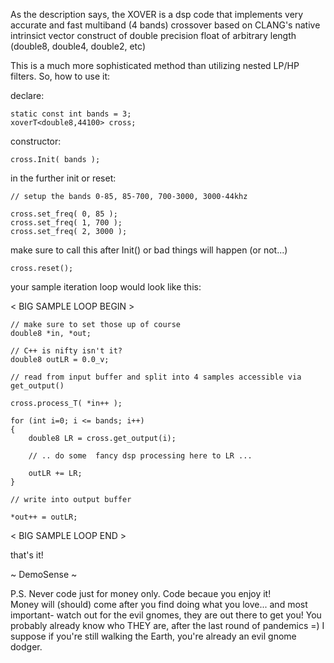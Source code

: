 As the description says, the XOVER is a dsp code that implements 
very accurate and fast multiband (4 bands) crossover based on 
CLANG's native intrinsict vector construct of double precision float
of arbitrary length (double8, double4, double2, etc)

This is a much more sophisticated method than utilizing nested LP/HP filters.
So, how to use it:

declare:
    
    static const int bands = 3;
    xoverT<double8,44100> cross;

constructor:

    cross.Init( bands );
 
in the further init or reset:

    // setup the bands 0-85, 85-700, 700-3000, 3000-44khz

    cross.set_freq( 0, 85 );
    cross.set_freq( 1, 700 );
    cross.set_freq( 2, 3000 );

make sure to call this after Init() or bad things will happen (or not...)

    cross.reset();

your sample iteration loop would look like this:

< BIG SAMPLE LOOP BEGIN >

    // make sure to set those up of course
    double8 *in, *out; 

    // C++ is nifty isn't it?
    double8 outLR = 0.0_v;

    // read from input buffer and split into 4 samples accessible via get_output()

    cross.process_T( *in++ );

    for (int i=0; i <= bands; i++)
    {
        double8 LR = cross.get_output(i);

        // .. do some  fancy dsp processing here to LR ...
    
        outLR += LR;     
    }

    // write into output buffer

    *out++ = outLR;

< BIG SAMPLE LOOP END >

that's it!

~ DemoSense ~

P.S. Never code just for money only. Code becaue you enjoy it!  
Money will (should) come after you find doing what you love... and
most important- watch out for the evil gnomes, they are out there to get you!
You probably already know who THEY are, after the last round of pandemics =)
I suppose if you're still walking the Earth, you're already an evil gnome dodger.

